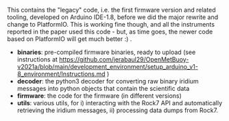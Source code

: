 This contains the "legacy" code, i.e. the first firmware version and related tooling, developed on Arduino IDE-1.8, before we did the major rewrite and change to PlatformIO. This is working fine though, and all the instruments reported in the paper used this code - but, as time goes, the newer code based on PlatformIO will get much better :) .

- **binaries**: pre-compiled firmware binaries, ready to upload (see instructions at https://github.com/jerabaul29/OpenMetBuoy-v2021a/blob/main/development_environment/setup_arduino_v1-8_environment/Instructions.md )
- **decoder**: the python3 decoder for converting raw binary iridium messages into python objects that contain the scientific data
- **firmware**: the code for the firmware (in different versions)
- **utils**: various utils, for i) interacting with the Rock7 API and automatically retrieving the iridium messages, ii) processing data dumps from Rock7.
